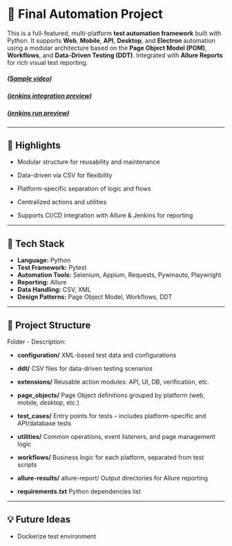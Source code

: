 # 🚀 Final Automation Project

This is a full-featured, multi-platform **test automation framework** built with Python. It supports **Web**, **Mobile**, **API**, **Desktop**, and **Electron** automation using a modular architecture based on the **Page Object Model (POM)**, **Workflows**, and **Data-Driven Testing (DDT)**. Integrated with **Allure Reports** for rich visual test reporting.

##### ([Sample video](https://github.com/user-attachments/assets/2482df07-7b11-41b0-b2a5-9c03a4890007))
##### ([jenkins integration preview](https://github.com/user-attachments/assets/fa768f32-39d9-492b-93ca-3fd97f8744b8))
##### ([jenkins run preview](https://github.com/user-attachments/assets/ae59d8a8-42a3-4d06-9a92-30036e0756a5))

---
## 📌 Highlights
- Modular structure for reusability and maintenance

- Data-driven via CSV for flexibility

- Platform-specific separation of logic and flows

- Centralized actions and utilities

- Supports CI/CD integration with Allure & Jenkins for reporting

---

## 🧰 Tech Stack





- **Language:** Python
- **Test Framework:** Pytest
- **Automation Tools:** Selenium, Appium, Requests, Pywinauto, Playwright
- **Reporting:** Allure
- **Data Handling:** CSV, XML
- **Design Patterns:** Page Object Model, Workflows, DDT

---

## 📁 Project Structure

Folder -	Description:

- **configuration/**	XML-based test data and configurations

- **ddt/**	CSV files for data-driven testing scenarios

- **extensions/**	Reusable action modules: API, UI, DB, verification, etc.

- **page_objects/**	Page Object definitions grouped by platform (web, mobile, desktop, etc.)

- **test_cases/**	Entry points for tests – includes platform-specific and API/database tests

- **utilities/**	Common operations, event listeners, and page management logic

- **workflows/**	Business logic for each platform, separated from test scripts

- **allure-results/** allure-report/	Output directories for Allure reporting

- **requirements.txt**	Python dependencies list
---

## 💡 Future Ideas
- Dockerize test environment

